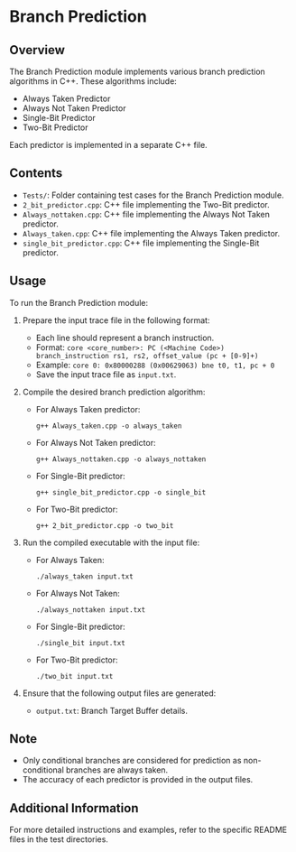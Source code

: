 # Branch Prediction

## Overview

The Branch Prediction module implements various branch prediction algorithms in C++. These algorithms include:
- Always Taken Predictor
- Always Not Taken Predictor
- Single-Bit Predictor
- Two-Bit Predictor

Each predictor is implemented in a separate C++ file.

## Contents

- `Tests/`: Folder containing test cases for the Branch Prediction module.
- `2_bit_predictor.cpp`: C++ file implementing the Two-Bit predictor.
- `Always_nottaken.cpp`: C++ file implementing the Always Not Taken predictor.
- `Always_taken.cpp`: C++ file implementing the Always Taken predictor.
- `single_bit_predictor.cpp`: C++ file implementing the Single-Bit predictor.

## Usage

To run the Branch Prediction module:

1. Prepare the input trace file in the following format:
    - Each line should represent a branch instruction.
    - Format: `core <core_number>: PC (<Machine Code>) branch_instruction rs1, rs2, offset_value (pc + [0-9]+)`
    - Example: `core 0: 0x80000288 (0x00629063) bne t0, t1, pc + 0`
    - Save the input trace file as `input.txt`.

2. Compile the desired branch prediction algorithm:
    - For Always Taken predictor:
        ```
        g++ Always_taken.cpp -o always_taken
        ```
    - For Always Not Taken predictor:
        ```
        g++ Always_nottaken.cpp -o always_nottaken
        ```
    - For Single-Bit predictor:
        ```
        g++ single_bit_predictor.cpp -o single_bit
        ```
    - For Two-Bit predictor:
        ```
        g++ 2_bit_predictor.cpp -o two_bit
        ```

3. Run the compiled executable with the input file:
    - For Always Taken:
        ```
        ./always_taken input.txt
        ```
    - For Always Not Taken:
        ```
        ./always_nottaken input.txt
        ```
    - For Single-Bit predictor:
        ```
        ./single_bit input.txt
        ```
    - For Two-Bit predictor:
        ```
        ./two_bit input.txt
        ```

4. Ensure that the following output files are generated:
    - `output.txt`: Branch Target Buffer details.

## Note

- Only conditional branches are considered for prediction as non-conditional branches are always taken.
- The accuracy of each predictor is provided in the output files.

## Additional Information

For more detailed instructions and examples, refer to the specific README files in the test directories.
